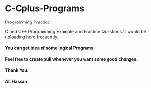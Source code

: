 # C-Cplus-Programs
Programming Practice 

C and C++ Programming Example and Practice Questions.'
I would be uploading here frequently.
#### You can get idea of some logical Programs.
#### Feel free to create pull whenever you want some good changes.
#### Thank You.

#### Ali Hassan
